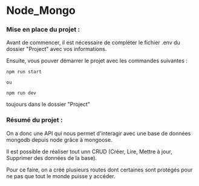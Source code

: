 # Node_Mongo

### Mise en place du projet :

Avant de commencer, il est nécessaire de compléter le fichier .env du dossier "Project" avec vos informations.

Ensuite, vous pouver démarrer le projet avec les commandes suivantes : 

```
npm run start

ou

npm run dev
```
toujours dans le dossier "Project"


### Résumé du projet :

On a donc une API qui nous permet d'interagir avec une base de données mongodb depuis node grâce à mongoose.

Il est possible de réaliser tout unn CRUD (Créer, Lire, Mettre à jour, Supprimer des données de la base).

Pour ce faire, on a créé plusieurs routes dont certaines sont protégés pour ne pas que tout le monde puisse y accéder.